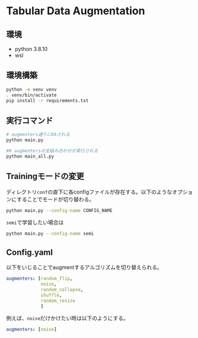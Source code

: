 # Tabular Data Augmentation
## 環境
- python 3.8.10
- wsl

## 環境構築
```bash
python -m venv venv
. venv/bin/activate
pip install -r requirements.txt
```

## 実行コマンド
```bash
# augmenters通りにDAされる
python main.py

## augmentersの全組み合わせが実行される
python main_all.py
```

## Trainingモードの変更
ディレクトリ`conf`の直下に各configファイルが存在する。以下のようなオプションにすることでモードが切り替わる。
```bash
python main.py --config-name CONFIG_NAME
```
`semi`で学習したい場合は
```bash
python main.py --config-name semi
```

## Config.yaml
以下をいじることでaugmentするアルゴリズムを切り替えられる。
```yaml
augmenters: [random_flip,
             noise, 
             random_collapse, 
             shuffle, 
             random_resize
             ]
```
例えば、`noise`だけかけたい時は以下のようにする。
```yaml
augmenters: [noise]
```
 
